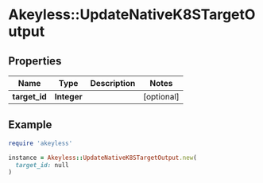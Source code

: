 # Akeyless::UpdateNativeK8STargetOutput

## Properties

| Name | Type | Description | Notes |
| ---- | ---- | ----------- | ----- |
| **target_id** | **Integer** |  | [optional] |

## Example

```ruby
require 'akeyless'

instance = Akeyless::UpdateNativeK8STargetOutput.new(
  target_id: null
)
```

